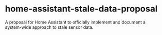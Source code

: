# home-assistant-stale-data-proposal
A proposal for Home Assistant to officially implement and document a system-wide approach to stale sensor data.
